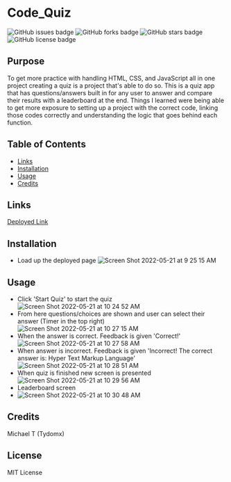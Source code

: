 # Code_Quiz
![GitHub issues badge](https://img.shields.io/github/issues/Tydomx/Code_Quiz)
![GitHub forks badge](https://img.shields.io/github/forks/Tydomx/Code_Quiz)
![GitHub stars badge](https://img.shields.io/github/stars/Tydomx/Code_Quiz)
![GitHub license badge](https://img.shields.io/github/license/Tydomx/Code_Quiz)

## Purpose
To get more practice with handling HTML, CSS, and JavaScript all in one project creating a quiz is a project that's able to do so. This is a quiz app that has questions/answers built in for any user to answer and compare their results with a leaderboard at the end. Things I learned were being able to get more exposure to setting up a project with the correct code, linking those codes correctly and understanding the logic that goes behind each function.

## Table of Contents
- [Links](#links)
- [Installation](#installation)
- [Usage](#usage)
- [Credits](#credits)


## Links
[Deployed Link](https://tydomx.github.io/Code_Quiz_/ "Code Quiz")

## Installation
- Load up the deployed page
![Screen Shot 2022-05-21 at 9 25 15 AM](https://user-images.githubusercontent.com/99767019/169656013-e1907be3-c6ee-4b2c-8bb9-0c74a8125cb1.png)

## Usage
- Click 'Start Quiz' to start the quiz
![Screen Shot 2022-05-21 at 10 24 52 AM](https://user-images.githubusercontent.com/99767019/169658384-d6c33a18-fdbb-47b0-8198-1d23aa7dcb3a.png)
- From here questions/choices are shown and user can select their answer (Timer in the top right)
![Screen Shot 2022-05-21 at 10 27 15 AM](https://user-images.githubusercontent.com/99767019/169658397-945d515e-288b-4ac2-b2d2-c152d4bcafbd.png)
- When the answer is correct. Feedback is given 'Correct!'
![Screen Shot 2022-05-21 at 10 27 58 AM](https://user-images.githubusercontent.com/99767019/169658428-36cb4492-fc4b-4e02-a974-ac53a4fb295b.png)
- When answer is incorrect. Feedback is given 'Incorrect! The correct answer is: Hyper Text Markup Language'
![Screen Shot 2022-05-21 at 10 28 51 AM](https://user-images.githubusercontent.com/99767019/169658484-a5dbd9d4-b7a6-4c40-8988-a28a4c6209d3.png)
- When quiz is finished new screen is presented
![Screen Shot 2022-05-21 at 10 29 56 AM](https://user-images.githubusercontent.com/99767019/169658533-afeb0ce5-8531-4118-8152-a2f20c1c8d74.png)
- Leaderboard screen
- ![Screen Shot 2022-05-21 at 10 30 48 AM](https://user-images.githubusercontent.com/99767019/169658569-81e6a091-cc71-42bf-afce-b93bf9d273c6.png)

## Credits
Michael T (Tydomx)

## License
MIT License
